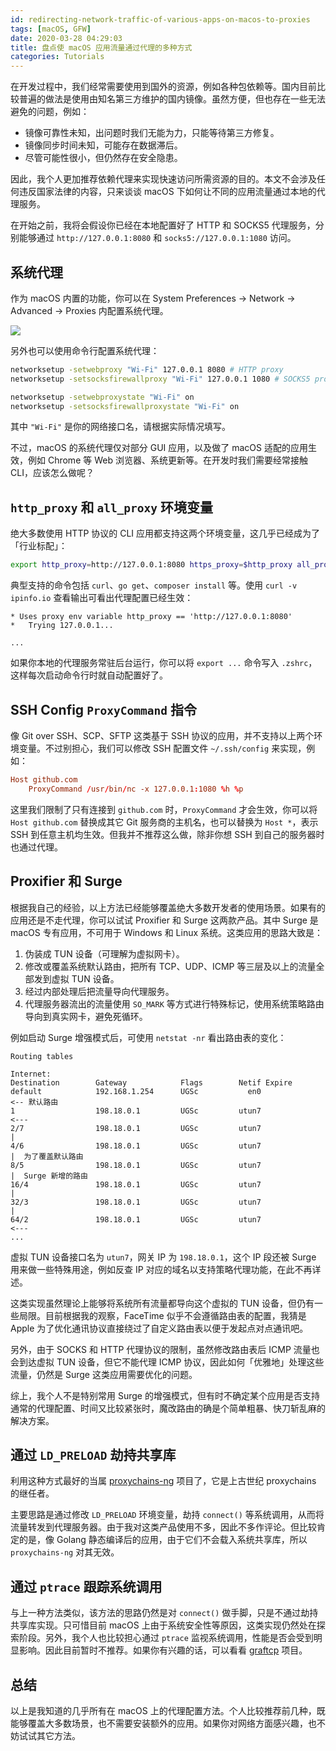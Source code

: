 ```yaml
---
id: redirecting-network-traffic-of-various-apps-on-macos-to-proxies
tags: [macOS, GFW]
date: 2020-03-28 04:29:03
title: 盘点使 macOS 应用流量通过代理的多种方式
categories: Tutorials
---
```


在开发过程中，我们经常需要使用到国外的资源，例如各种包依赖等。国内目前比较普遍的做法是使用由知名第三方维护的国内镜像。虽然方便，但也存在一些无法避免的问题，例如：

- 镜像可靠性未知，出问题时我们无能为力，只能等待第三方修复。
- 镜像同步时间未知，可能存在数据滞后。
- 尽管可能性很小，但仍然存在安全隐患。

因此，我个人更加推荐依赖代理来实现快速访问所需资源的目的。本文不会涉及任何违反国家法律的内容，只来谈谈 macOS 下如何让不同的应用流量通过本地的代理服务。

<!--more-->

在开始之前，我将会假设你已经在本地配置好了 HTTP 和 SOCKS5 代理服务，分别能够通过 `http://127.0.0.1:8080` 和 `socks5://127.0.0.1:1080` 访问。

## 系统代理

作为 macOS 内置的功能，你可以在 System Preferences -> Network -> Advanced -> Proxies 内配置系统代理。

![](/resources/0575c4fefed9644a5774137af4e7adc6.png)

另外也可以使用命令行配置系统代理：

```bash
networksetup -setwebproxy "Wi-Fi" 127.0.0.1 8080 # HTTP proxy
networksetup -setsocksfirewallproxy "Wi-Fi" 127.0.0.1 1080 # SOCKS5 proxy

networksetup -setwebproxystate "Wi-Fi" on
networksetup -setsocksfirewallproxystate "Wi-Fi" on
```

其中 `"Wi-Fi"` 是你的网络接口名，请根据实际情况填写。

不过，macOS 的系统代理仅对部分 GUI 应用，以及做了 macOS 适配的应用生效，例如 Chrome 等 Web 浏览器、系统更新等。在开发时我们需要经常接触 CLI，应该怎么做呢？

## `http_proxy` 和 `all_proxy` 环境变量

绝大多数使用 HTTP 协议的 CLI 应用都支持这两个环境变量，这几乎已经成为了「行业标配」：

```bash
export http_proxy=http://127.0.0.1:8080 https_proxy=$http_proxy all_proxy=socks5://127.0.0.1:1080
```

典型支持的命令包括 `curl`、`go get`、`composer install` 等。使用 `curl -v ipinfo.io` 查看输出可看出代理配置已经生效：

```plain
* Uses proxy env variable http_proxy == 'http://127.0.0.1:8080'
*   Trying 127.0.0.1...

...
```

如果你本地的代理服务常驻后台运行，你可以将 `export ...` 命令写入 `.zshrc`，这样每次启动命令行时就自动配置好了。

## SSH Config `ProxyCommand` 指令

像 Git over SSH、SCP、SFTP 这类基于 SSH 协议的应用，并不支持以上两个环境变量。不过别担心，我们可以修改 SSH 配置文件 `~/.ssh/config` 来实现，例如：

```conf
Host github.com
    ProxyCommand /usr/bin/nc -x 127.0.0.1:1080 %h %p
```

这里我们限制了只有连接到 `github.com` 时，`ProxyCommand` 才会生效，你可以将 `Host github.com` 替换成其它 Git 服务商的主机名，也可以替换为 `Host *`，表示 SSH 到任意主机均生效。但我并不推荐这么做，除非你想 SSH 到自己的服务器时也通过代理。

## Proxifier 和 Surge

根据我自己的经验，以上方法已经能够覆盖绝大多数开发者的使用场景。如果有的应用还是不走代理，你可以试试 Proxifier 和 Surge 这两款产品。其中 Surge 是 macOS 专有应用，不可用于 Windows 和 Linux 系统。这类应用的思路大致是：

1. 伪装成 TUN 设备（可理解为虚拟网卡）。
2. 修改或覆盖系统默认路由，把所有 TCP、UDP、ICMP 等三层及以上的流量全部发到虚拟 TUN 设备。
3. 经过内部处理后把流量导向代理服务。
4. 代理服务器流出的流量使用 `SO_MARK` 等方式进行特殊标记，使用系统策略路由导向到真实网卡，避免死循环。

例如启动 Surge 增强模式后，可使用 `netstat -nr` 看出路由表的变化：

```plain
Routing tables

Internet:
Destination        Gateway            Flags        Netif Expire
default            192.168.1.254      UGSc           en0             <-- 默认路由
1                  198.18.0.1         UGSc         utun7             <---
2/7                198.18.0.1         UGSc         utun7              |
4/6                198.18.0.1         UGSc         utun7              |  为了覆盖默认路由
8/5                198.18.0.1         UGSc         utun7              |  Surge 新增的路由
16/4               198.18.0.1         UGSc         utun7              |
32/3               198.18.0.1         UGSc         utun7              |
64/2               198.18.0.1         UGSc         utun7             <---
...
```

虚拟 TUN 设备接口名为 `utun7`，网关 IP 为 `198.18.0.1`，这个 IP 段还被 Surge 用来做一些特殊用途，例如反查 IP 对应的域名以支持策略代理功能，在此不再详述。

这类实现虽然理论上能够将系统所有流量都导向这个虚拟的 TUN 设备，但仍有一些局限。目前根据我的观察，FaceTime 似乎不会遵循路由表的配置，我猜是 Apple 为了优化通讯协议直接绕过了自定义路由表以便于发起点对点通讯吧。

另外，由于 SOCKS 和 HTTP 代理协议的限制，虽然修改路由表后 ICMP 流量也会到达虚拟 TUN 设备，但它不能代理 ICMP 协议，因此如何「优雅地」处理这些流量，仍然是 Surge 这类应用需要优化的问题。

综上，我个人不是特别常用 Surge 的增强模式，但有时不确定某个应用是否支持通常的代理配置、时间又比较紧张时，魔改路由的确是个简单粗暴、快刀斩乱麻的解决方案。

## 通过 `LD_PRELOAD` 劫持共享库

利用这种方式最好的当属 [proxychains-ng](https://github.com/rofl0r/proxychains-ng) 项目了，它是上古世纪 proxychains 的继任者。

主要思路是通过修改 `LD_PRELOAD` 环境变量，劫持 `connect()` 等系统调用，从而将流量转发到代理服务器。由于我对这类产品使用不多，因此不多作评论。但比较肯定的是，像 Golang 静态编译后的应用，由于它们不会载入系统共享库，所以 `proxychains-ng` 对其无效。

## 通过 `ptrace` 跟踪系统调用

与上一种方法类似，该方法的思路仍然是对 `connect()` 做手脚，只是不通过劫持共享库实现。只可惜目前 macOS 上由于系统安全性等原因，这类实现仍然处在探索阶段。另外，我个人也比较担心通过 `ptrace` 监视系统调用，性能是否会受到明显影响。因此目前暂时不推荐。如果你有兴趣的话，可以看看 [graftcp](https://github.com/hmgle/graftcp) 项目。

## 总结

以上是我知道的几乎所有在 macOS 上的代理配置方法。个人比较推荐前几种，既能够覆盖大多数场景，也不需要安装额外的应用。如果你对网络方面感兴趣，也不妨试试其它方法。

